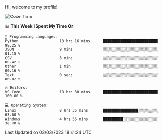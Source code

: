 HI, welcome to my profile!
<!--START_SECTION:waka-->
![Code Time](http://img.shields.io/badge/Code%20Time-592%20hrs%201%20min-blue)

📊 **This Week I Spent My Time On** 

```text
💬 Programming Languages: 
Python                   13 hrs 16 mins      █████████████████████████   98.25 % 
JSON                     9 mins              ░░░░░░░░░░░░░░░░░░░░░░░░░   01.15 % 
CSV                      3 mins              ░░░░░░░░░░░░░░░░░░░░░░░░░   00.42 % 
Other                    1 min               ░░░░░░░░░░░░░░░░░░░░░░░░░   00.16 % 
Text                     0 secs              ░░░░░░░░░░░░░░░░░░░░░░░░░   00.02 % 

🔥 Editors: 
VS Code                  13 hrs 30 mins      █████████████████████████   100.00 % 

💻 Operating System: 
Linux                    8 hrs 35 mins       ████████████████░░░░░░░░░   63.60 % 
Windows                  4 hrs 55 mins       █████████░░░░░░░░░░░░░░░░   36.40 % 
```


 Last Updated on 03/03/2023 18:41:24 UTC
<!--END_SECTION:waka-->
